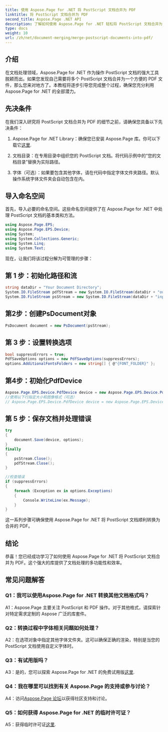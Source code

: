 ```yaml
---
title: 使用 Aspose.Page for .NET 将 PostScript 文档合并为 PDF
linktitle: 将 PostScript 文档合并为 PDF
second_title: Aspose.Page .NET API
description: 了解如何使用 Aspose.Page for .NET 轻松将 PostScript 文档合并为 PDF。通过本分步指南增强您的文档处理能力。
type: docs
weight: 10
url: /zh/net/document-merging/merge-postscript-documents-into-pdf/
---
```

## 介绍

在文档处理领域，Aspose.Page for .NET 作为操作 PostScript 文档的强大工具脱颖而出。如果您发现自己需要将多个 PostScript 文档合并为一个方便的 PDF 文件，那么您来对地方了。本教程将逐步引导您完成整个过程，确保您充分利用 Aspose.Page for .NET 的全部潜力。

## 先决条件

在我们深入研究将 PostScript 文档合并为 PDF 的细节之前，请确保您具备以下先决条件：

1.  Aspose.Page for .NET Library：确保您已安装 Aspose.Page 库。你可以下载它[这里](https://releases.aspose.com/page/net/).

2. 文档目录：在专用目录中组织您的 PostScript 文档。将代码示例中的“您的文档目录”替换为实际路径。

3. 字体（可选）：如果要包含其他字体，请在代码中指定字体文件夹路径。默认操作系统字体文件夹会自动包含在内。

## 导入命名空间

首先，导入必要的命名空间。这些命名空间提供了在 Aspose.Page for .NET 中处理 PostScript 文档的基本类和方法。

```csharp
using Aspose.Page.EPS;
using Aspose.Page.EPS.Device;
using System;
using System.Collections.Generic;
using System.Linq;
using System.Text;
```

现在，让我们将该过程分解为可管理的步骤：

## 第 1 步：初始化路径和流

```csharp
string dataDir = "Your Document Directory";
System.IO.FileStream pdfStream = new System.IO.FileStream(dataDir + "outputPDF_out.pdf", System.IO.FileMode.Create, System.IO.FileAccess.Write);
System.IO.FileStream psStream = new System.IO.FileStream(dataDir + "input.ps", System.IO.FileMode.Open, System.IO.FileAccess.Read);
```

## 第2步：创建PsDocument对象

```csharp
PsDocument document = new PsDocument(psStream);
```

## 第 3 步：设置转换选项

```csharp
bool suppressErrors = true;
PdfSaveOptions options = new PdfSaveOptions(suppressErrors);
options.AdditionalFontsFolders = new string[] { @"{FONT_FOLDER}" };
```

## 第4步：初始化PdfDevice

```csharp
Aspose.Page.EPS.Device.PdfDevice device = new Aspose.Page.EPS.Device.PdfDevice(pdfStream);
//使用以下行指定大小和图像格式（可选）
// Aspose.Page.EPS.Device.PdfDevice device = new Aspose.Page.EPS.Device.PdfDevice(pdfStream, new System.Drawing.Size(595, 842));
```

## 第 5 步：保存文档并处理错误

```csharp
try
{
    document.Save(device, options);
}
finally
{
    psStream.Close();
    pdfStream.Close();
}

//检查错误
if (suppressErrors)
{
    foreach (Exception ex in options.Exceptions)
    {
        Console.WriteLine(ex.Message);
    }
}
```

这一系列步骤可确保使用 Aspose.Page for .NET 将 PostScript 文档顺利转换为合并的 PDF。

## 结论

恭喜！您已经成功学习了如何使用 Aspose.Page for .NET 将 PostScript 文档合并为 PDF。这个强大的库提供了文档处理的多功能性和效率。

## 常见问题解答

### Q1：我可以使用Aspose.Page for .NET 转换其他文档格式吗？

A1：Aspose.Page 主要关注 PostScript 和 PDF 操作。对于其他格式，请探索针对特定需求定制的 Aspose 广泛的库套件。

### Q2：转换过程中字体相关问题如何处理？

A2：在选项对象中指定其他字体文件夹。这可以确保正确的渲染，特别是当您的 PostScript 文档使用自定义字体时。

### Q3：有试用版吗？

 A3：是的，您可以探索 Aspose.Page for .NET 的免费试用版[这里](https://releases.aspose.com/).

### Q4：我在哪里可以找到有关 Aspose.Page 的支持或参与讨论？

 A4：访问[Aspose.Page 论坛](https://forum.aspose.com/c/page/39)以获得社区支持和讨论。

### Q5：如何获得 Aspose.Page for .NET 的临时许可证？

 A5：获得临时许可证[这里](https://purchase.aspose.com/temporary-license/).